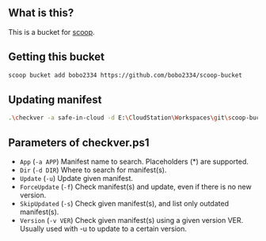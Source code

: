 ## What is this?
This is a bucket for [scoop](https://github.com/lukesampson/scoop).

## Getting this bucket
```bash
scoop bucket add bobo2334 https://github.com/bobo2334/scoop-bucket
```

## Updating manifest
```bash
.\checkver -a safe-in-cloud -d E:\CloudStation\Workspaces\git\scoop-bucket\ -u -f
```

## Parameters of checkver.ps1
- `App` (`-a APP`)
Manifest name to search.
Placeholders (*) are supported.
- `Dir` (`-d DIR`)
Where to search for manifest(s).
- `Update` (`-u`)
Update given manifest.
- `ForceUpdate` (`-f`)
Check manifest(s) and update, even if there is no new version.
- `SkipUpdated` (`-s`)
Check given manifest(s), and list only outdated manifest(s).
- `Version` (`-v VER`)
Check given manifest(s) using a given version VER.
Usually used with -u to update to a certain version.
